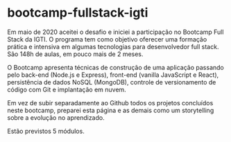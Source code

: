 # bootcamp-fullstack-igti

Em maio de 2020 aceitei o desafio e iniciei a participação no Bootcamp
Full Stack da IGTI. O programa tem como objetivo oferecer uma formação
prática e intensiva em algumas tecnologias para desenvolvedor full
stack. São 148h de aulas, em pouco mais de 2 meses.

O Bootcamp apresenta técnicas de construção de uma aplicação passando
pelo back-end (Node.js e Express), front-end (vanilla JavaScript e
React), persistência de dados NoSQL (MongoDB), controle de
versionamento de código com Git e implantação em nuvem.

Em vez de subir separadamente ao Github todos os projetos concluídos
neste bootcamp, preparei esta página e as demais como um storytelling
sobre a evolução no aprendizado.

Estão previstos 5 módulos.
